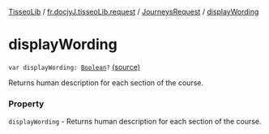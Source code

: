 [TisseoLib](../../index.md) / [fr.docjyJ.tisseoLib.request](../index.md) / [JourneysRequest](index.md) / [displayWording](./display-wording.md)

# displayWording

`var displayWording: `[`Boolean`](https://kotlinlang.org/api/latest/jvm/stdlib/kotlin/-boolean/index.html)`?` [(source)](https://github.com/docjyj/tisseoLib/tree/master/src/main/kotlin/fr/docjyJ/tisseoLib/request/JourneysRequest.kt#L60)

Returns human description for each section of the course.

### Property

`displayWording` - Returns human description for each section of the course.